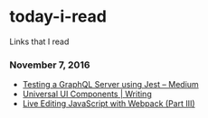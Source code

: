 # today-i-read
Links that I read

### November 7, 2016
- [Testing a GraphQL Server using Jest – Medium](https://medium.com/@sibelius/testing-a-graphql-server-using-jest-4e00d0e4980e#.qtu94nw45) 
- [Universal UI Components | Writing](http://jxnblk.com/writing/posts/universal-ui-components/) 
- [Live Editing JavaScript with Webpack (Part III)](http://jlongster.com/Backend-Apps-with-Webpack--Part-III) 
